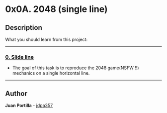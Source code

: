 # 0x0A. 2048 (single line)

## Description

What you should learn from this project:

---

### [0. Slide line](./0-slide_line.c)

* The goal of this task is to reproduce the 2048 game(NSFW !!) mechanics on a single horizontal line.

---

## Author

**Juan Portilla** - [jdpa357](https://github.com/jdpa357)